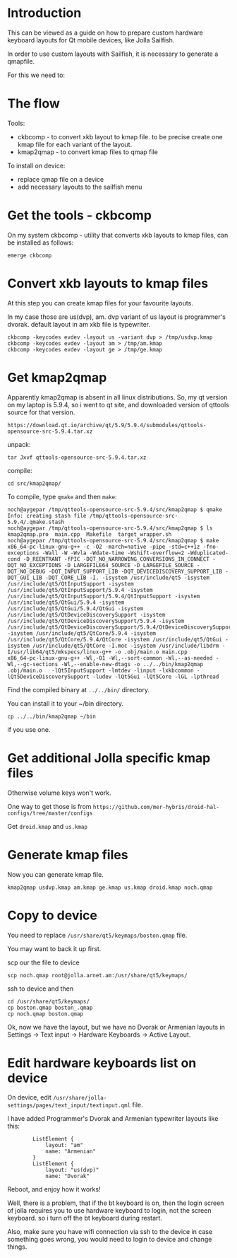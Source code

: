 

Introduction
============

This can be viewed as a guide on how to prepare custom hardware keyboard layouts for Qt mobile devices, like Jolla Sailfish.

In order to use custom layouts with Sailfish, it is necessary to generate a qmapfile.

For this we need to:

The flow
========


Tools: 
* ckbcomp - to convert xkb layout to kmap file. to be precise create one kmap file for each variant of the layout.
* kmap2qmap - to convert kmap files to qmap file


To install on device:

* replace qmap file on a device
* add necessary layouts to the sailfish menu

Get the tools - ckbcomp
=======================

On my system ckbcomp - utility that converts xkb layouts to kmap files, can be installed as follows:

```
emerge ckbcomp
```

Convert xkb layouts to kmap files
=================================

At this step you can create kmap files for your favourite layouts.

In my case those are us(dvp), am.
dvp variant of us layout is programmer's dvorak.
default layout in am xkb file is typewriter.

```
ckbcomp -keycodes evdev -layout us -variant dvp > /tmp/usdvp.kmap
ckbcomp -keycodes evdev -layout am > /tmp/am.kmap
ckbcomp -keycodes evdev -layout ge > /tmp/ge.kmap
```

Get kmap2qmap
=============

Apparently kmap2qmap is absent in all linux distributions.
So, my qt version on my laptop is 5.9.4, so i went to qt site, and downloaded version of qttools source for that version.

```
https://download.qt.io/archive/qt/5.9/5.9.4/submodules/qttools-opensource-src-5.9.4.tar.xz
```

unpack:

```
tar Jxvf qttools-opensource-src-5.9.4.tar.xz
```

compile:

```
cd src/kmap2qmap/

```

To compile, type ```qmake``` and then ```make```:

```
noch@aygepar /tmp/qttools-opensource-src-5.9.4/src/kmap2qmap $ qmake
Info: creating stash file /tmp/qttools-opensource-src-5.9.4/.qmake.stash
noch@aygepar /tmp/qttools-opensource-src-5.9.4/src/kmap2qmap $ ls
kmap2qmap.pro  main.cpp  Makefile  target_wrapper.sh
noch@aygepar /tmp/qttools-opensource-src-5.9.4/src/kmap2qmap $ make
x86_64-pc-linux-gnu-g++ -c -O2 -march=native -pipe -std=c++1z -fno-exceptions -Wall -W -Wvla -Wdate-time -Wshift-overflow=2 -Wduplicated-cond -D_REENTRANT -fPIC -DQT_NO_NARROWING_CONVERSIONS_IN_CONNECT -DQT_NO_EXCEPTIONS -D_LARGEFILE64_SOURCE -D_LARGEFILE_SOURCE -DQT_NO_DEBUG -DQT_INPUT_SUPPORT_LIB -DQT_DEVICEDISCOVERY_SUPPORT_LIB -DQT_GUI_LIB -DQT_CORE_LIB -I. -isystem /usr/include/qt5 -isystem /usr/include/qt5/QtInputSupport -isystem /usr/include/qt5/QtInputSupport/5.9.4 -isystem /usr/include/qt5/QtInputSupport/5.9.4/QtInputSupport -isystem /usr/include/qt5/QtGui/5.9.4 -isystem /usr/include/qt5/QtGui/5.9.4/QtGui -isystem /usr/include/qt5/QtDeviceDiscoverySupport -isystem /usr/include/qt5/QtDeviceDiscoverySupport/5.9.4 -isystem /usr/include/qt5/QtDeviceDiscoverySupport/5.9.4/QtDeviceDiscoverySupport -isystem /usr/include/qt5/QtCore/5.9.4 -isystem /usr/include/qt5/QtCore/5.9.4/QtCore -isystem /usr/include/qt5/QtGui -isystem /usr/include/qt5/QtCore -I.moc -isystem /usr/include/libdrm -I/usr/lib64/qt5/mkspecs/linux-g++ -o .obj/main.o main.cpp
x86_64-pc-linux-gnu-g++ -Wl,-O1 -Wl,--sort-common -Wl,--as-needed -Wl,--gc-sections -Wl,--enable-new-dtags -o ../../bin/kmap2qmap .obj/main.o   -lQt5InputSupport -lmtdev -linput -lxkbcommon -lQt5DeviceDiscoverySupport -ludev -lQt5Gui -lQt5Core -lGL -lpthread
```


Find the compiled binary at ```../../bin/``` directory.

You can install it to your ~/bin directory.

```
cp ../../bin/kmap2qmap ~/bin
```

if you use one.

Get additional Jolla specific kmap files
========================================

Otherwise volume keys won't work.

One way to get those is from ```https://github.com/mer-hybris/droid-hal-configs/tree/master/configs```

Get ```droid.kmap``` and ```us.kmap```

Generate kmap files
===================

Now you can generate kmap file.

```
kmap2qmap usdvp.kmap am.kmap ge.kmap us.kmap droid.kmap noch.qmap
```

Copy to device
==============

You need to replace ```/usr/share/qt5/keymaps/boston.qmap``` file.

You may want to back it up first.

scp our the file to device

```
scp noch.qmap root@jolla.arnet.am:/usr/share/qt5/keymaps/
```

ssh to device and then

```
cd /usr/share/qt5/keymaps/
cp boston.qmap boston_.qmap
cp noch.qmap boston.qmap
```

Ok, now we have the layout, but we have no Dvorak or Armenian layouts in Settings -> Text input -> Hardware Keyboards -> Active Layout.

Edit hardware keyboards list on device
======================================

On device, edit ```/usr/share/jolla-settings/pages/text_input/textinput.qml``` file.

I have added Programmer's Dvorak and Armenian typewriter layouts like this:

```
        ListElement {
            layout: "am"
            name: "Armenian"
        }
        ListElement {
            layout: "us(dvp)"
            name: "Dvorak"
```

Reboot, and enjoy how it works!

Well, there is a problem, that if the bt keyboard is on, then the login screen of jolla requires you to use hardware keyboard to login, not the screen keyboard.
so i turn off the bt keyboard during restart.

Also, make sure you have wifi connection via ssh to the device in case something goes wrong, you would need to login to device and change things.






